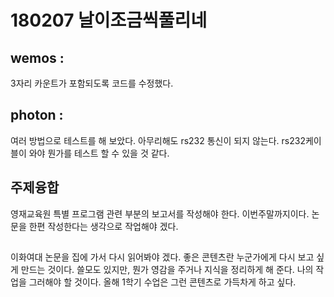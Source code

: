 180207 날이조금씩풀리네
==========

## wemos :  
3자리 카운트가 포함되도록 코드를 수정했다.

## photon :  
여러 방법으로 테스트를 해 보았다. 아무리해도 rs232 통신이 되지 않는다. 
rs232케이블이 와야 뭔가를 테스트 할 수 있을 것 같다.

## 주제융합
영재교육원 특별 프로그램 관련 부분의 보고서를 작성해야 한다.
이번주말까지이다. 논문을 한편 작성한다는 생각으로 작업해야 겠다.

## 
이화여대 논문을 집에 가서 다시 읽어봐야 겠다.
좋은 콘텐츠란 누군가에게 다시 보고 싶게 만드는 것이다. 
쓸모도 있지만, 뭔가 영감을 주거나 지식을 정리하게 해 준다.
나의 작업을 그러해야 할 것이다. 올해 1학기 수업은 그런 콘텐츠로 가득차게 하고 싶다.
